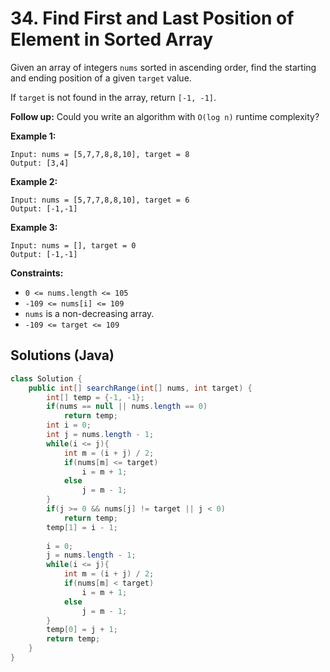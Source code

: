 # 34. Find First and Last Position of Element in Sorted Array

Given an array of integers `nums` sorted in ascending order, find the starting and ending position of a given `target` value.

If `target` is not found in the array, return `[-1, -1]`.

**Follow up:** Could you write an algorithm with `O(log n)` runtime complexity?

**Example 1:**

```
Input: nums = [5,7,7,8,8,10], target = 8
Output: [3,4]
```

**Example 2:**

```
Input: nums = [5,7,7,8,8,10], target = 6
Output: [-1,-1]
```

**Example 3:**

```
Input: nums = [], target = 0
Output: [-1,-1]
```

**Constraints:**

- `0 <= nums.length <= 105`
- `-109 <= nums[i] <= 109`
- `nums` is a non-decreasing array.
- `-109 <= target <= 109`

 

## Solutions (Java)

```java
class Solution {
    public int[] searchRange(int[] nums, int target) {
        int[] temp = {-1, -1};
        if(nums == null || nums.length == 0)
            return temp;
        int i = 0;
        int j = nums.length - 1;
        while(i <= j){
            int m = (i + j) / 2;
            if(nums[m] <= target)
                i = m + 1;
            else 
                j = m - 1;
        }
        if(j >= 0 && nums[j] != target || j < 0)
            return temp;
        temp[1] = i - 1; 
  
        i = 0; 
        j = nums.length - 1;
        while(i <= j){
            int m = (i + j) / 2;
            if(nums[m] < target)
                i = m + 1;
            else 
                j = m - 1;
        }
        temp[0] = j + 1;
        return temp;
    }
}
```

